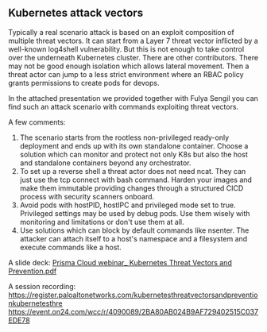 ## Kubernetes attack vectors

Typically a real scenario attack is based on an exploit composition of multiple threat vectors. It can start from a Layer 7 threat vector inflicted by a well-known log4shell vulnerability. But this is not enough to take control over the underneath Kubernetes cluster. There are other contributors. There may not be good enough isolation which allows lateral movement. Then a threat actor can jump to a less strict environment where an RBAC policy grants permissions to create pods for devops.

In the attached presentation we provided together with Fulya Sengil you can find such an attack scenario with commands exploiting threat vectors.

A few comments:
1. The scenario starts from the rootless non-privileged ready-only deployment and ends up with its own standalone container. Choose a solution which can monitor and protect not only K8s but also the host and standalone containers beyond any orchestrator.
2. To set up a reverse shell a threat actor does not need ncat. They can just use the tcp connect with bash command. Harden your images and make them immutable providing changes through a structured CICD process with security scanners onboard.
3. Avoid pods with hostPID, hostIPC and privileged mode set to true. Privileged settings may be used by debug pods. Use them wisely with monitoring and limitations or don't use them at all.
4. Use solutions which can block by default commands like nsenter. The attacker can attach itself to a host's namespace and a filesystem and execute commands like a host.

A slide deck:
[Prisma Cloud webinar_ Kubernetes Threat Vectors and Prevention.pdf](https://github.com/pjablonski123/cloudnative/files/10948398/Prisma.Cloud.webinar_.Kubernetes.Threat.Vectors.and.Prevention.pdf)

A session recording: 
https://register.paloaltonetworks.com/kubernetesthreatvectorsandpreventionkubernetesthre
https://event.on24.com/wcc/r/4090089/2BA80AB024B9AF729402515C037EDE78
